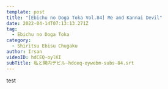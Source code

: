 ```yaml
---
template: post
title: "[Ebichu no Doga Toka Vol.84] Me and Kannai Devil"
date: 2022-04-14T07:13:13.271Z
tag:
  - Ebichu no Doga Toka
category:
  - Shiritsu Ebisu Chugaku
author: Irsan
videoID: hdCEQ-oylKI
subTitle: 私と関内デビル-hdceq-oywebm-subs-84.srt
---
```

test